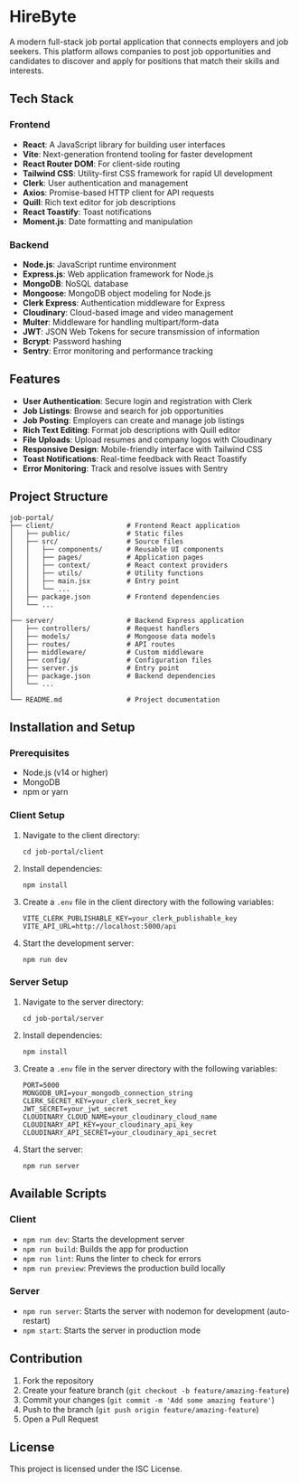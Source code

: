 # HireByte

A modern full-stack job portal application that connects employers and job seekers. This platform allows companies to post job opportunities and candidates to discover and apply for positions that match their skills and interests.

## Tech Stack

### Frontend
- **React**: A JavaScript library for building user interfaces
- **Vite**: Next-generation frontend tooling for faster development
- **React Router DOM**: For client-side routing
- **Tailwind CSS**: Utility-first CSS framework for rapid UI development
- **Clerk**: User authentication and management
- **Axios**: Promise-based HTTP client for API requests
- **Quill**: Rich text editor for job descriptions
- **React Toastify**: Toast notifications
- **Moment.js**: Date formatting and manipulation

### Backend
- **Node.js**: JavaScript runtime environment
- **Express.js**: Web application framework for Node.js
- **MongoDB**: NoSQL database
- **Mongoose**: MongoDB object modeling for Node.js
- **Clerk Express**: Authentication middleware for Express
- **Cloudinary**: Cloud-based image and video management
- **Multer**: Middleware for handling multipart/form-data
- **JWT**: JSON Web Tokens for secure transmission of information
- **Bcrypt**: Password hashing
- **Sentry**: Error monitoring and performance tracking

## Features

- **User Authentication**: Secure login and registration with Clerk
- **Job Listings**: Browse and search for job opportunities
- **Job Posting**: Employers can create and manage job listings
- **Rich Text Editing**: Format job descriptions with Quill editor
- **File Uploads**: Upload resumes and company logos with Cloudinary
- **Responsive Design**: Mobile-friendly interface with Tailwind CSS
- **Toast Notifications**: Real-time feedback with React Toastify
- **Error Monitoring**: Track and resolve issues with Sentry

## Project Structure

```
job-portal/
├── client/                  # Frontend React application
│   ├── public/              # Static files
│   ├── src/                 # Source files
│   │   ├── components/      # Reusable UI components
│   │   ├── pages/           # Application pages
│   │   ├── context/         # React context providers
│   │   ├── utils/           # Utility functions
│   │   ├── main.jsx         # Entry point
│   │   └── ...
│   ├── package.json         # Frontend dependencies
│   └── ...
│
├── server/                  # Backend Express application
│   ├── controllers/         # Request handlers
│   ├── models/              # Mongoose data models
│   ├── routes/              # API routes
│   ├── middleware/          # Custom middleware
│   ├── config/              # Configuration files
│   ├── server.js            # Entry point
│   ├── package.json         # Backend dependencies
│   └── ...
│
└── README.md                # Project documentation
```

## Installation and Setup

### Prerequisites
- Node.js (v14 or higher)
- MongoDB
- npm or yarn

### Client Setup
1. Navigate to the client directory:
   ```
   cd job-portal/client
   ```

2. Install dependencies:
   ```
   npm install
   ```

3. Create a `.env` file in the client directory with the following variables:
   ```
   VITE_CLERK_PUBLISHABLE_KEY=your_clerk_publishable_key
   VITE_API_URL=http://localhost:5000/api
   ```

4. Start the development server:
   ```
   npm run dev
   ```

### Server Setup
1. Navigate to the server directory:
   ```
   cd job-portal/server
   ```

2. Install dependencies:
   ```
   npm install
   ```

3. Create a `.env` file in the server directory with the following variables:
   ```
   PORT=5000
   MONGODB_URI=your_mongodb_connection_string
   CLERK_SECRET_KEY=your_clerk_secret_key
   JWT_SECRET=your_jwt_secret
   CLOUDINARY_CLOUD_NAME=your_cloudinary_cloud_name
   CLOUDINARY_API_KEY=your_cloudinary_api_key
   CLOUDINARY_API_SECRET=your_cloudinary_api_secret
   ```

4. Start the server:
   ```
   npm run server
   ```

## Available Scripts

### Client
- `npm run dev`: Starts the development server
- `npm run build`: Builds the app for production
- `npm run lint`: Runs the linter to check for errors
- `npm run preview`: Previews the production build locally

### Server
- `npm run server`: Starts the server with nodemon for development (auto-restart)
- `npm start`: Starts the server in production mode

## Contribution

1. Fork the repository
2. Create your feature branch (`git checkout -b feature/amazing-feature`)
3. Commit your changes (`git commit -m 'Add some amazing feature'`)
4. Push to the branch (`git push origin feature/amazing-feature`)
5. Open a Pull Request

## License

This project is licensed under the ISC License.

